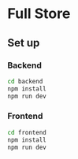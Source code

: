 # Full Store

## Set up

### Backend

```bash
cd backend
npm install
npm run dev
```

### Frontend

```bash
cd frontend
npm install
npm run dev
```


